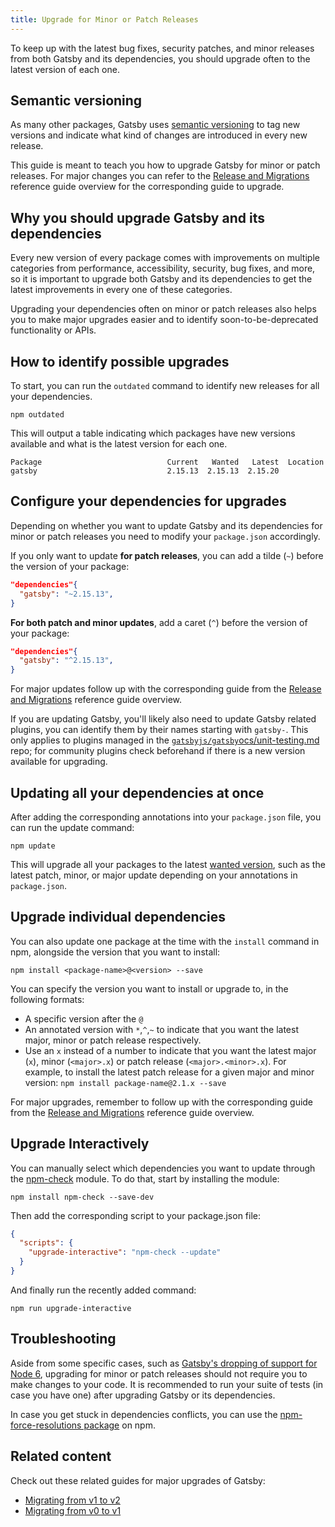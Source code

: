 ```yaml
---
title: Upgrade for Minor or Patch Releases
---
```


To keep up with the latest bug fixes, security patches, and minor releases from both Gatsby and its dependencies, you should upgrade often to the latest version of each one.

## Semantic versioning

As many other packages, Gatsby uses [semantic versioning](https://semver.org/) to tag new versions and indicate what kind of changes are introduced in every new release.

This guide is meant to teach you how to upgrade Gatsby for minor or patch releases. For major changes you can refer to the [Release and Migrations](/docs/releases-and-migration/) reference guide overview for the corresponding guide to upgrade.

## Why you should upgrade Gatsby and its dependencies

Every new version of every package comes with improvements on multiple categories from performance, accessibility, security, bug fixes, and more, so it is important to upgrade both Gatsby and its dependencies to get the latest improvements in every one of these categories.

Upgrading your dependencies often on minor or patch releases also helps you to make major upgrades easier and to identify soon-to-be-deprecated functionality or APIs.

## How to identify possible upgrades

To start, you can run the `outdated` command to identify new releases for all your dependencies.

```shell
npm outdated
```

This will output a table indicating which packages have new versions available and what is the latest version for each one.

```shell
Package                            Current   Wanted   Latest  Location
gatsby                             2.15.13  2.15.13  2.15.20
```

## Configure your dependencies for upgrades

Depending on whether you want to update Gatsby and its dependencies for minor or patch releases you need to modify your `package.json` accordingly.

If you only want to update **for patch releases**, you can add a tilde (`~`) before the version of your package:

```json:title=package.json
"dependencies"{
  "gatsby": "~2.15.13",
}
```

**For both patch and minor updates**, add a caret (`^`) before the version of your package:

```json:title=package.json
"dependencies"{
  "gatsby": "^2.15.13",
}
```

For major updates follow up with the corresponding guide from the [Release and Migrations](/docs/releases-and-migration/) reference guide overview.

If you are updating Gatsby, you'll likely also need to update Gatsby related plugins, you can identify them by their names starting with `gatsby-`. This only applies to plugins managed in the [`gatsbyjs/gatsby`ocs/unit-testing.md](https://github.com/gatsbyjs/gatsby) repo; for community plugins check beforehand if there is a new version available for upgrading.

## Updating all your dependencies at once

After adding the corresponding annotations into your `package.json` file, you can run the update command:

```shell
npm update
```

This will upgrade all your packages to the latest [wanted version](https://docs.npmjs.com/cli/outdated), such as the latest patch, minor, or major update depending on your annotations in `package.json`.

## Upgrade individual dependencies

You can also update one package at the time with the `install` command in npm, alongside the version that you want to install:

```shell
npm install <package-name>@<version> --save
```

You can specify the version you want to install or upgrade to, in the following formats:

- A specific version after the `@`
- An annotated version with `*`,`^`,`~` to indicate that you want the latest major, minor or patch release respectively.
- Use an `x` instead of a number to indicate that you want the latest major (`x`), minor (`<major>.x`) or patch release (`<major>.<minor>.x`). For example, to install the latest patch release for a given major and minor version: `npm install package-name@2.1.x --save`

For major upgrades, remember to follow up with the corresponding guide from the [Release and Migrations](/docs/releases-and-migration/) reference guide overview.

## Upgrade Interactively

You can manually select which dependencies you want to update through the [npm-check](https://www.npmjs.com/package/npm-check) module. To do that, start by installing the module:

```shell
npm install npm-check --save-dev
```

Then add the corresponding script to your package.json file:

```json:title=package.json
{
  "scripts": {
    "upgrade-interactive": "npm-check --update"
  }
}
```

And finally run the recently added command:

```shell
npm run upgrade-interactive
```

## Troubleshooting

Aside from some specific cases, such as [Gatsby's dropping of support for Node 6](/blog/2019-06-18-dropping-support-for-node-6/), upgrading for minor or patch releases should not require you to make changes to your code. It is recommended to run your suite of tests (in case you have one) after upgrading Gatsby or its dependencies.

In case you get stuck in dependencies conflicts, you can use the [npm-force-resolutions package](https://www.npmjs.com/package/npm-force-resolutions?activeTab=readme) on npm.

## Related content

Check out these related guides for major upgrades of Gatsby:

- [Migrating from v1 to v2](/docs/migrating-from-v1-to-v2/)
- [Migrating from v0 to v1](/docs/migrating-from-v0-to-v1/)

